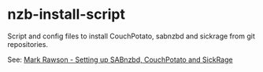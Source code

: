 nzb-install-script
==================

Script and config files to install CouchPotato, sabnzbd and sickrage from git repositories.

See: [Mark Rawson - Setting up SABnzbd, CouchPotato and SickRage](https://markrawson.co.uk/2014/11/30/setting-up-sabnzbd-couchpotato-sickrage/)
